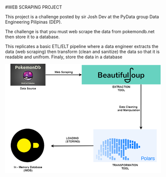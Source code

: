 #WEB SCRAPING PROJECT

This project is a challenge posted by sir Josh Dev at the PyData group
Data Engineering Pilipinas (DEP).

The challenge is that you must web scrape the data from pokemondb.net
then store it to a database. 

This replicates a basic ETL/ELT pipeline where a data engineer extracts
the data (web scraping) then transform (clean and sanitize) the data so 
that it is readable and unifrom. Finaly, store the data in a database

![PIPELINE FLOW](Pipeline_flow.png)